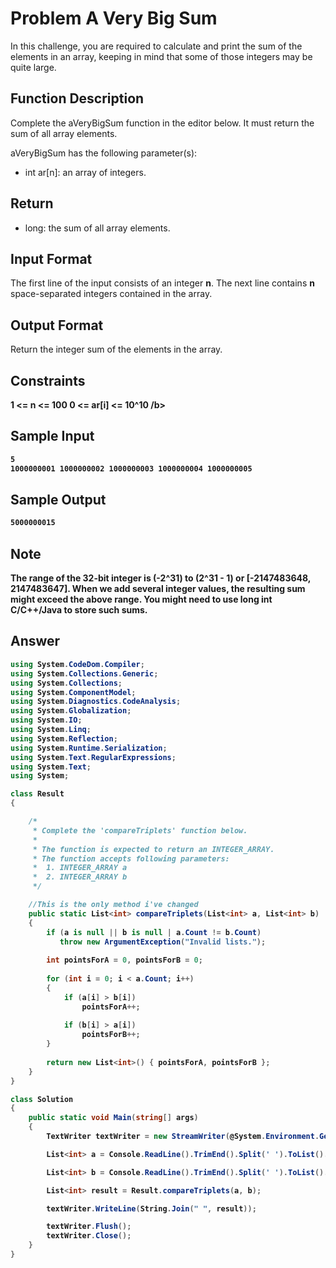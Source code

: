 # Problem A Very Big Sum

In this challenge, you are required to calculate and print the sum of the elements in an array, keeping in mind that some of those integers may be quite large.

## Function Description

Complete the aVeryBigSum function in the editor below. It must return the sum of all array elements.

aVeryBigSum has the following parameter(s):

- int ar[n]: an array of integers.

## Return

- long: the sum of all array elements.

## Input Format

The first line of the input consists of an integer <b>n</b>.
The next line contains <b>n</b> space-separated integers contained in the array.

## Output Format

Return the integer sum of the elements in the array.

## Constraints
<b>
1 <= n <= 100
0 <= ar[i] <= 10^10
/b>

## Sample Input
```bash
5
1000000001 1000000002 1000000003 1000000004 1000000005
```

## Sample Output
```bash
5000000015
```

## Note
The range of the 32-bit integer is (-2^31) to (2^31 - 1) or [-2147483648, 2147483647].
When we add several integer values, the resulting sum might exceed the above range. You might need to use long int C/C++/Java to store such sums.

## Answer 
```cs
using System.CodeDom.Compiler;
using System.Collections.Generic;
using System.Collections;
using System.ComponentModel;
using System.Diagnostics.CodeAnalysis;
using System.Globalization;
using System.IO;
using System.Linq;
using System.Reflection;
using System.Runtime.Serialization;
using System.Text.RegularExpressions;
using System.Text;
using System;

class Result
{

    /*
     * Complete the 'compareTriplets' function below.
     *
     * The function is expected to return an INTEGER_ARRAY.
     * The function accepts following parameters:
     *  1. INTEGER_ARRAY a
     *  2. INTEGER_ARRAY b
     */

    //This is the only method i've changed
    public static List<int> compareTriplets(List<int> a, List<int> b)
    {
        if (a is null || b is null | a.Count != b.Count)
           throw new ArgumentException("Invalid lists.");
        
        int pointsForA = 0, pointsForB = 0;
        
        for (int i = 0; i < a.Count; i++)
        {
            if (a[i] > b[i])
                pointsForA++;
        
            if (b[i] > a[i])
                pointsForB++;
        }
        
        return new List<int>() { pointsForA, pointsForB };
    }       
}

class Solution
{
    public static void Main(string[] args)
    {
        TextWriter textWriter = new StreamWriter(@System.Environment.GetEnvironmentVariable("OUTPUT_PATH"), true);

        List<int> a = Console.ReadLine().TrimEnd().Split(' ').ToList().Select(aTemp => Convert.ToInt32(aTemp)).ToList();

        List<int> b = Console.ReadLine().TrimEnd().Split(' ').ToList().Select(bTemp => Convert.ToInt32(bTemp)).ToList();

        List<int> result = Result.compareTriplets(a, b);

        textWriter.WriteLine(String.Join(" ", result));

        textWriter.Flush();
        textWriter.Close();
    }
}
```